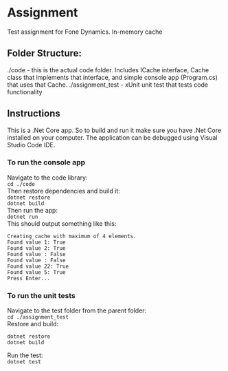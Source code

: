 # Assignment
Test assignment for Fone Dynamics. In-memory cache 

## Folder Structure:
./code - this is the actual code folder. Includes ICache interface, Cache class that implements that interface, and simple console app (Program.cs) that uses that Cache.
./assignment_test - xUnit unit test that tests code functionality

## Instructions
This is a .Net Core app. So to build and run it make sure you have .Net Core installed on your computer. The application can be debugged using Visual Studio Code IDE.

### To run the console app 
Navigate to the code library:  
```cd ./code```  
Then restore dependencies and build it:  
```dotnet restore```  
```dotnet build```  
Then run the app:  
```dotnet run```  
This should output something like this:    
```
Creating cache with maximum of 4 elements.
Found value 1: True
Found value 2: True
Found value : False
Found value : False
Found value 22: True
Found value 5: True
Press Enter...
```  

### To run the unit tests
Navigate to the test folder from the parent folder:  
```cd ./assignment_test```  
Restore and build:  
```
dotnet restore
dotnet build
```
Run the test:  
```dotnet test```

